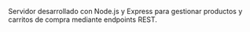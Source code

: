 Servidor desarrollado con Node.js y Express para gestionar productos y carritos de compra mediante endpoints REST.
